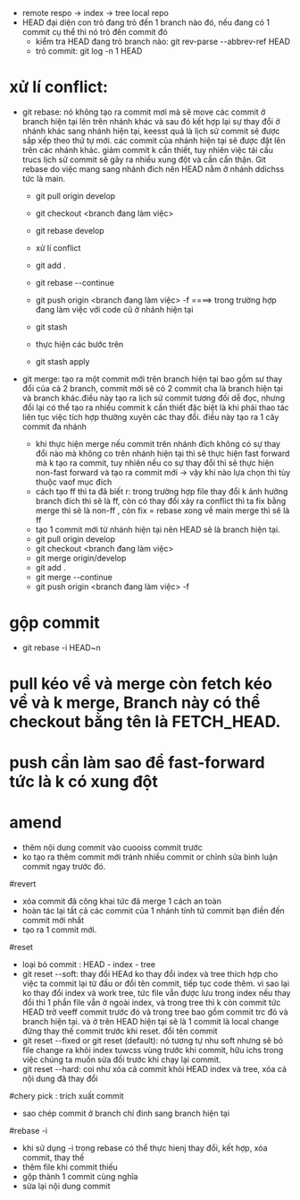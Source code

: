 - remote respo -> index -> tree local repo
- HEAD đại diện con trỏ đang trỏ đến 1 branch nào đó, nếu đang có 1 commit cụ thể thì nó trỏ đến commit đó
  + kiểm tra HEAD đang trỏ branch nào: git rev-parse --abbrev-ref HEAD
  + trỏ commit: git log -n 1 HEAD


# xử lí conflict:

- git rebase: nó không tạo ra commit mơi mà sẽ move các commit ở branch hiện tại lên trên nhánh khác và sau đó kết hợp lại sự thay đổi ở nhánh khác sang nhánh hiện tại, keesst quả là lịch sử commit sẽ được sắp xếp theo thứ tự mới. các commit của nhánh hiện tại sẽ được đặt lên trên các nhánh khác. giảm commit k cần thiết, tuy nhiên việc tái cấu trucs lịch sử commit sẽ gây ra nhiều xung đột và cần cẩn thận. Git rebase do việc mang sang nhánh đich nên HEAD nằm ở nhánh ddichss tức là main.

  - git pull origin develop
  - git checkout <branch đang làm việc>
  - git rebase develop
  - xử lí conflict
  - git add .
  - git rebase --continue
  - git push origin <branch đang làm việc> -f
    ====> trong trường hợp đang làm việc với code cũ ở nhánh hiện tại

  - git stash
  - thực hiện các bước trên
  - git stash apply

- git merge: tạo ra một commit mới trên branch hiện tại bao gồm sư thay đổi của cả 2 branch, commit mới sẽ có 2 commit cha là branch hiện tại và branch khác.điều này tạo ra lịch sử commit tương đối dễ đọc, nhưng đổi lại có thể tạo ra nhiều commit k cần thiết đặc biệt là khi phải thao tác liên tục việc tích hợp thường xuyên các thay đổi. điều này tạo ra 1 cây commit đa nhánh
  + khi thực hiện merge nếu commit trên nhánh đích không có sự thay đổi nào mà không co trên nhánh hiện tại thì sẽ thực hiện fast forward mà k tạo ra commit, tuy nhiên nếu co sự thay đổi thì sẽ thực hiện non-fast forward và tạo ra commit mới -> vậy khi nào lựa chọn thì tùy thuộc vaof mục đích
  + cách tạo ff thì ta đã biết r: trong trường hợp file thay đổi k ảnh hưởng branch đích thì sẽ là ff, còn có thay đổi xảy ra conflict thì ta fix bằng merge thì sẽ là non-ff , còn fix = rebase xong về main merge thì sẽ là ff
  + tạo 1 commit mới từ nhánh hiện tại nên HEAD sẽ là branch hiện tại.

  - git pull origin develop
  - git checkout <branch đang làm việc>
  - git merge origin/develop
  - git add .
  - git merge --continue
  - git push origin <branch đang làm việc> -f

# gộp commit

- git rebase -i HEAD~n

# pull kéo về và merge còn fetch kéo về và k merge, Branch này có thể checkout bằng tên là FETCH_HEAD.

# push cần làm sao để fast-forward tức là k có xung đột

# amend 
  - thêm nội dung commit vào cuooiss commit trước 
  - ko tạo ra thêm commit mới tránh nhiều commit or chỉnh sửa bình luận commit ngay trước đó.

#revert
- xóa commit đã công khai tức đã merge 1 cách an toàn
- hoàn tác lại tất cả các commit của 1 nhánh tính tử commit bạn điền đến commit mới nhất
- tạo ra 1 commit mới.

#reset
  - loại bỏ commit : HEAD - index - tree
  - git reset --soft: thay đổi HEAd ko thay đổi index và tree thích hợp cho việc ta commit lại từ đầu or đổi tên commit, tiếp tục code thêm. vì sao lại ko thay đổi index và work tree, tức file vẫn được lưu trong index nếu thay đổi thì 1 phần file vẫn ở ngoài index, và trong tree thì k còn commit tức HEAD trở veeff commit trước đó và trong tree bao gồm commit trc đó và branch hiện tại. và ở trên HEAD hiện tại sẽ là 1 commit là local change đứng thay thế commit trước khi reset. đổi tên commit
  - git reset --fixed or git reset (default): nó tương tự nhu soft nhưng sẽ bỏ file change ra khỏi index tuwcss vùng trước khi commit, hữu ichs trong việc chúng ta muốn sửa đối trước khi chạy lại commit.
  - git reset --hard: coi như xóa cả commit khỏi HEAD index và tree, xóa cả nội dung đã thay đổi

#chery pick : trích xuất commit
  - sao chép commit ở branch  chỉ đinh sang branch hiện tại

#rebase -i
  - khi sử dụng -i trong rebase có thể thực hienj thay đổi, kết hợp, xóa commit, thay thế
  - thêm file khi commit thiếu
  - gộp thành 1 commit cùng nghĩa
  - sửa lại nội dung commit

